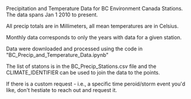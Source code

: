 Precipitation and Temperature Data for BC Environment Canada Stations.  The data spans Jan 1 2010 to present.

All precip totals are in Millimeters, all mean temperatures are in Celsius.

Monthly data corresponds to only the years with data for a given station.

Data were downloaded and processed using the code in "BC_Precip_and_Temperature_Data.ipynb"

The list of statons is in the BC_Precip_Stations.csv file and the CLIMATE_IDENTIFIER can be used to join the data to the points.

If there is a custom request - i.e., a specific time peroid/storm event you'd like, don't hestiate to reach out and request it.